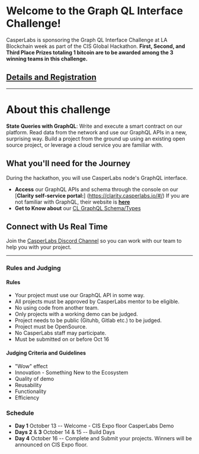 # Welcome to the Graph QL Interface Challenge!

CasperLabs is sponsoring the Graph QL Interface Challenge at LA Blockchain week as part of the CIS Global Hackathon. **First, Second, and Third Place Prizes totaling 1 bitcoin are to be awarded among the 3 winning teams in this challenge.**
## [Details and Registration](https://medium.com/casperlabs)

***

# About this challenge
**State Queries with GraphQL**:  Write and execute a smart contract on our platform. Read data from the network and use our GraphQL APIs in a new, surprising way. Build a project from the ground up using an existing open source project, or leverage a cloud service you are familiar with.

## What you'll need for the Journey
During the hackathon, you will use CasperLabs node's GraphQL interface. 
* **Access** our GraphQL APIs and schema through the console on our [**Clarity self-service portal:**] (https://clarity.casperlabs.io/#/)
If you are not familiar with GraphQL, their website is [**here**](https://graphql.org)
* **Get to Know about** our [CL GraphQL Schema/Types](https://casperlabs.atlassian.net/wiki/spaces/EN/pages/92176385/GraphQL+Schema+Types) 

## Connect with Us Real Time
Join the [CasperLabs Discord Channel](https://discord.gg/n9bBs8W) so you can work with our team to help you with your project.
 
***
### Rules and Judging
#### Rules
- Your project must use our GraphQL API in some way.
- All projects must be approved by CasperLabs mentor to be eligible.
- No using code from another team.
- Only projects with a working demo can be judged.
- Project needs to be public (Gituhb, Gitlab etc.) to be judged.
- Project must be OpenSource.
- No CasperLabs staff may participate.
- Must be submitted on or before Oct 16 

#### Judging Criteria and Guidelines
* "Wow" effect
* Innovation - Something New to the Ecosystem
* Quality of demo
* Reusability
* Functionality
* Efficiency

### Schedule
[**For up-to-the-minute updates**]: (https://medium.com/casperlabs)
* **Day 1** October 13 -- Welcome - CIS Expo floor CasperLabs Demo 
* **Days 2** & **3** October 14 & 15 -- Build Days 
* **Day 4** October 16 -- Complete and Submit your projects. Winners will be announced on CIS Expo floor.